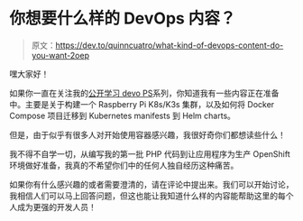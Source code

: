 # 你想要什么样的 DevOps 内容？

> 原文：<https://dev.to/quinncuatro/what-kind-of-devops-content-do-you-want-2oep>

嘿大家好！

如果你一直在关注我的[公开学习 devo PS](https://dev.to/quinncuatro/learning-devops-in-public-c26)系列，你知道我有一些内容正在准备中。主要是关于构建一个 Raspberry Pi K8s/K3s 集群，以及如何将 Docker Compose 项目迁移到 Kubernetes manifests 到 Helm charts。

但是，由于似乎有很多人对开始使用容器感兴趣，我很好奇你们都想读些什么！

我不得不自学一切，从编写我的第一批 PHP 代码到让应用程序为生产 OpenShift 环境做好准备，我真的不希望你们中的任何人独自经历这种痛苦。

如果你有什么感兴趣的或者需要澄清的，请在评论中提出来。我们可以开始讨论，我相信人们可以马上回答问题，但这也能让我知道什么样的内容能帮助这里的每个人成为更强的开发人员！